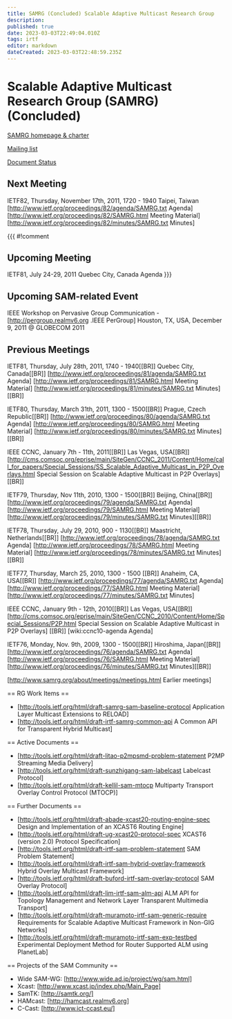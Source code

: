 ```yaml
---
title: SAMRG (Concluded) Scalable Adaptive Multicast Research Group
description: 
published: true
date: 2023-03-03T22:49:04.010Z
tags: irtf
editor: markdown
dateCreated: 2023-03-03T22:48:59.235Z
---
```


# Scalable Adaptive Multicast Research Group (SAMRG) (Concluded)


[SAMRG homepage & charter](https://irtf.org/concluded/samrg)

[Mailing list](https://www.ietf.org/mailman/listinfo/sam)

[Document Status](https://datatracker.ietf.org/doc/search/?name=SAMRG&rfcs=on&activeDrafts=on&search_submit=)

## Next Meeting 
IETF82, Thursday, November 17th, 2011, 1720 - 1940
Taipei, Taiwan
[http://www.ietf.org/proceedings/82/agenda/SAMRG.txt Agenda]
[http://www.ietf.org/proceedings/82/SAMRG.html Meeting Material]
[http://www.ietf.org/proceedings/82/minutes/SAMRG.txt Minutes]

{{{
#!comment 
## Upcoming Meeting
IETF81, July 24-29, 2011
Quebec City, Canada
Agenda
}}}

## Upcoming SAM-related Event

IEEE Workshop on Pervasive Group Communication - [http://pergroup.realmv6.org .IEEE PerGroup]
Houston, TX, USA, December 9, 2011 @ GLOBECOM 2011 



## Previous Meetings 

IETF81, Thursday, July 28th, 2011, 1740 - 1940[[BR]]
Quebec City, Canada[[BR]]
[http://www.ietf.org/proceedings/81/agenda/SAMRG.txt Agenda]
[http://www.ietf.org/proceedings/81/SAMRG.html Meeting Material]
[http://www.ietf.org/proceedings/81/minutes/SAMRG.txt Minutes][[BR]]


IETF80, Thursday, March 31th, 2011, 1300 - 1500[[BR]]
Prague, Czech Republic[[BR]]
[http://www.ietf.org/proceedings/80/agenda/SAMRG.txt Agenda]
[http://www.ietf.org/proceedings/80/SAMRG.html Meeting Material]
[http://www.ietf.org/proceedings/80/minutes/SAMRG.txt Minutes][[BR]]


IEEE CCNC, January 7th - 11th, 2011[[BR]]
Las Vegas, USA[[BR]]
[http://cms.comsoc.org/eprise/main/SiteGen/CCNC_2011/Content/Home/call_for_papers/Special_Sessions/SS_Scalable_Adaptive_Multicast_in_P2P_Overlays.html Special Session on Scalable Adaptive Multicast in P2P Overlays] [[BR]]

IETF79, Thursday, Nov 11th, 2010, 1300 - 1500[[BR]]
Beijing, China[[BR]]
[http://www.ietf.org/proceedings/79/agenda/SAMRG.txt Agenda]
[http://www.ietf.org/proceedings/79/SAMRG.html Meeting Material]
[http://www.ietf.org/proceedings/79/minutes/SAMRG.txt Minutes][[BR]]

IETF78, Thursday, July 29, 2010, 900 - 1130[[BR]]
Maastricht, Netherlands[[BR]]
[http://www.ietf.org/proceedings/78/agenda/SAMRG.txt Agenda]
[http://www.ietf.org/proceedings/78/SAMRG.html Meeting Material]
[http://www.ietf.org/proceedings/78/minutes/SAMRG.txt Minutes][[BR]]

IETF77, Thursday, March 25, 2010, 1300 - 1500 [[BR]]
Anaheim, CA, USA[[BR]]
[http://www.ietf.org/proceedings/77/agenda/SAMRG.txt Agenda]
[http://www.ietf.org/proceedings/77/SAMRG.html Meeting Material]
[http://www.ietf.org/proceedings/77/minutes/SAMRG.txt Minutes]

IEEE CCNC, January 9th - 12th, 2010[[BR]]
Las Vegas, USA[[BR]]
[http://cms.comsoc.org/eprise/main/SiteGen/CCNC_2010/Content/Home/Special_Sessions/P2P.html Special Session on Scalable Adaptive Multicast in P2P Overlays] [[BR]]
[wiki:ccnc10-agenda Agenda]

IETF76, Monday, Nov. 9th, 2009, 1300 - 1500[[BR]]
Hiroshima, Japan[[BR]]
[http://www.ietf.org/proceedings/76/agenda/SAMRG.txt Agenda]
[http://www.ietf.org/proceedings/76/SAMRG.html Meeting Material]
[http://www.ietf.org/proceedings/76/minutes/SAMRG.txt Minutes][[BR]]


[http://www.samrg.org/about/meetings/meetings.html Earlier meetings]

== RG Work Items ==

  - [http://tools.ietf.org/html/draft-samrg-sam-baseline-protocol Application Layer Multicast Extensions to RELOAD]
  - [http://tools.ietf.org/html/draft-irtf-samrg-common-api A Common API for Transparent Hybrid Multicast]

== Active Documents ==
 - [http://tools.ietf.org/html/draft-litao-p2mpsmd-problem-statement P2MP Streaming Media Delivery]
 - [http://tools.ietf.org/html/draft-sunzhigang-sam-labelcast Labelcast Protocol]
 - [http://tools.ietf.org/html/draft-kellil-sam-mtocp Multiparty Transport Overlay Control Protocol (MTOCP)]

== Further Documents ==

 - [http://tools.ietf.org/html/draft-abade-xcast20-routing-engine-spec Design and Implementation of an XCAST6 Routing Engine]
 - [http://tools.ietf.org/html/draft-ug-xcast20-protocol-spec XCAST6 (version 2.0) Protocol Specification]
 - [http://tools.ietf.org/html/draft-irtf-sam-problem-statement SAM Problem Statement]
 - [http://tools.ietf.org/html/draft-irtf-sam-hybrid-overlay-framework Hybrid Overlay Multicast Framework]
 - [http://tools.ietf.org/html/draft-buford-irtf-sam-overlay-protocol SAM Overlay Protocol]
 - [http://tools.ietf.org/html/draft-lim-irtf-sam-alm-api ALM API for Topology Management and Network Layer Transparent Multimedia Transport]
 - [http://tools.ietf.org/html/draft-muramoto-irtf-sam-generic-require Requirements for Scalable Adaptive Multicast Framework in Non-GIG Networks]
 - [http://tools.ietf.org/html/draft-muramoto-irtf-sam-exp-testbed Experimental Deployment Method for Router Supported ALM using PlanetLab]

== Projects of the SAM Community ==

 - Wide SAM-WG: [http://www.wide.ad.jp/project/wg/sam.html]
 - Xcast: [http://www.xcast.jp/index.php/Main_Page]
 - SamTK: [http://samtk.org/]
 - HAMcast: [http://hamcast.realmv6.org]
 - C-Cast: [http://www.ict-ccast.eu/]
